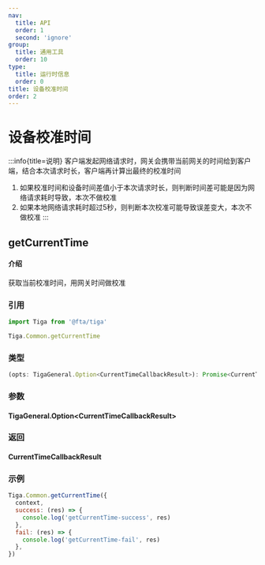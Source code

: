 ```yaml
---
nav:
  title: API
  order: 1
  second: 'ignore'
group:
  title: 通用工具
  order: 10
type:
  title: 运行时信息
  order: 0
title: 设备校准时间
order: 2
---
```


# 设备校准时间

:::info{title=说明}
客户端发起网络请求时，网关会携带当前网关的时间给到客户端，结合本次请求时长，客户端再计算出最终的校准时间
1. 如果校准时间和设备时间差值小于本次请求时长，则判断时间差可能是因为网络请求耗时导致，本次不做校准
2. 如果本地网络请求耗时超过5秒，则判断本次校准可能导致误差变大，本次不做校准
:::

## getCurrentTime

<Platform name="common" version="1.2.0"></Platform>

#### 介绍

获取当前校准时间，用网关时间做校准

### 引用

```jsx | pure
import Tiga from '@fta/tiga'

Tiga.Common.getCurrentTime
```

### 类型

```jsx | pure
(opts: TigaGeneral.Option<CurrentTimeCallbackResult>): Promise<CurrentTimeCallbackResult>
```

### 参数
#### TigaGeneral.Option&lt;CurrentTimeCallbackResult&gt;

<API id="Common_TigaGeneralOption_CurrentTimeCallbackResult"></API>

### 返回
#### CurrentTimeCallbackResult

<API id="Common_CurrentTimeCallbackResult" hideDefault='true'></API>

### 示例

```jsx | pure
Tiga.Common.getCurrentTime({
  context,
  success: (res) => {
    console.log('getCurrentTime-success', res)
  },
  fail: (res) => {
    console.log('getCurrentTime-fail', res)
  },
})
```
